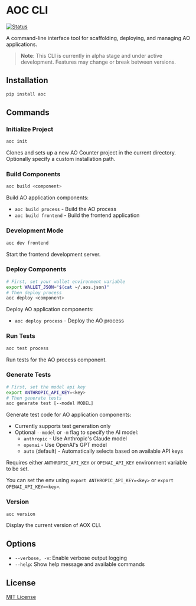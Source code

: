 # AOC CLI

[![Status](https://img.shields.io/badge/Status-Alpha-yellow.svg)]()

A command-line interface tool for scaffolding, deploying, and managing AO applications.

> **Note**: This CLI is currently in alpha stage and under active development. Features may change or break between versions.

## Installation

```bash
pip install aoc
```

## Commands

### Initialize Project

```bash
aoc init
```

Clones and sets up a new AO Counter project in the current directory. Optionally specify a custom installation path.

### Build Components

```bash
aoc build <component>
```

Build AO application components:

- `aoc build process` - Build the AO process
- `aoc build frontend` - Build the frontend application

### Development Mode

```bash
aoc dev frontend
```

Start the frontend development server.

### Deploy Components

```bash
# First, set your wallet environment variable
export WALLET_JSON="$(cat ~/.aos.json)"
# Then deploy process
aoc deploy <component>
```

Deploy AO application components:

- `aoc deploy process` - Deploy the AO process

### Run Tests

```bash
aoc test process
```

Run tests for the AO process component.

### Generate Tests

```bash
# First, set the model api key
export ANTHROPIC_API_KEY=<key>
# Then generate tests
aoc generate test [--model MODEL]
```

Generate test code for AO application components:

- Currently supports test generation only
- Optional `--model` or `-m` flag to specify the AI model:
  - `anthropic` - Use Anthropic's Claude model
  - `openai` - Use OpenAI's GPT model
  - `auto` (default) - Automatically selects based on available API keys

Requires either `ANTHROPIC_API_KEY` or `OPENAI_API_KEY` environment variable to be set.

You can set the env using `export ANTHROPIC_API_KEY=<key>` or `export OPENAI_API_KEY=<key>`.

### Version

```bash
aoc version
```

Display the current version of AOX CLI.

## Options

- `--verbose, -v`: Enable verbose output logging
- `--help`: Show help message and available commands

## License

[MIT License](LICENSE.md)
